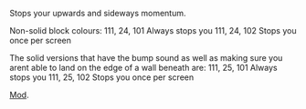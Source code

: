 Stops your upwards and sideways momentum.

Non-solid block colours:
111, 24, 101 Always stops you
111, 24, 102 Stops you once per screen

The solid versions that have the bump sound as well as making sure you arent able to land on the edge of a wall beneath are:
111, 25, 101 Always stops you
111, 25, 102 Stops you once per screen

[Mod](https://steamcommunity.com/sharedfiles/filedetails/?id=3315144485).
